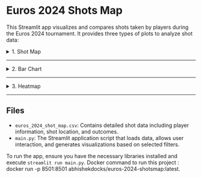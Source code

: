 # Euros 2024 Shots Map

This Streamlit app visualizes and compares shots taken by players during the Euros 2024 tournament. It provides three types of plots to analyze shot data:

<details>
  <summary>1. Shot Map</summary>

  Displays shot locations on a pitch map with varying sizes for expected goals (xG) and colors indicating goals or misses.
  
  eg : ![image](https://github.com/user-attachments/assets/eaf8fd94-27a9-4a0e-96a0-67a828ee90eb)
  
</details>

-----------------------------------------------------------------------------------------------------------------------------------------------------------------------------

<details>
  <summary>2. Bar Chart</summary>

  Compares the number of shots taken by each player in a selected nation.
  
  eg : ![image](https://github.com/user-attachments/assets/ae7771e6-d6d8-44fa-9fa2-507262fec660)
  
</details>

-----------------------------------------------------------------------------------------------------------------------------------------------------------------------------

<details>
  <summary>3. Heatmap</summary>

  Shows the density of shots across different areas of the pitch.
  
  eg : ![image](https://github.com/user-attachments/assets/412ea47f-f9db-49c7-be83-de74aa617c6f)
  
</details>

-----------------------------------------------------------------------------------------------------------------------------------------------------------------------------

## Files

- `euros_2024_shot_map.csv`: Contains detailed shot data including player information, shot location, and outcomes.
- `main.py`: The Streamlit application script that loads data, allows user interaction, and generates visualizations based on selected filters.

To run the app, ensure you have the necessary libraries installed and execute `streamlit run main.py`.
Docker command to run this project : docker run -p 8501:8501 abhishekdocks/euros-2024-shotsmap:latest.
